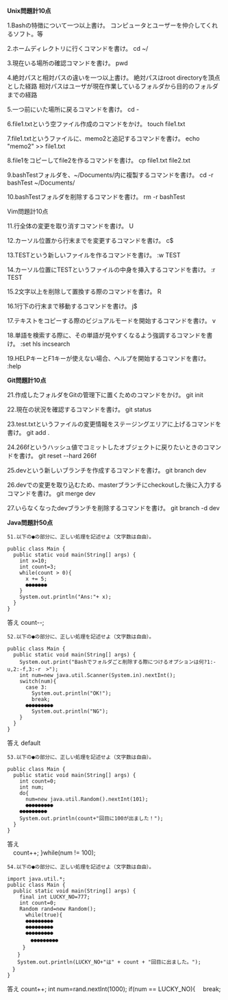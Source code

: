 **Unix問題計10点**

1.Bashの特徴について一つ以上書け。
コンピュータとユーザーを仲介してくれるソフト。等

2.ホームディレクトリに行くコマンドを書け。
cd ~/

3.現在いる場所の確認コマンドを書け。
pwd

4.絶対パスと相対パスの違いを一つ以上書け。
絶対パスはroot directoryを頂点とした経路
相対パスはユーザが現在作業しているフォルダから目的のフォルダまでの経路

5.一つ前にいた場所に戻るコマンドを書け。
cd -

6.file1.txtという空ファイル作成のコマンドをかけ。
touch file1.txt

7.file1.txtというファイルに、memo2と追記するコマンドを書け。
echo "memo2" >> file1.txt

8.file1をコピーしてfile2を作るコマンドを書け。
cp file1.txt file2.txt

9.bashTestフォルダを、~/Documents/内に複製するコマンドを書け。
cd -r bashTest ~/Documents/

10.bashTestフォルダを削除するコマンドを書け。
rm -r bashTest

Vim問題計10点

11.行全体の変更を取り消すコマンドを書け。
U

12.カーソル位置から行末までを変更するコマンドを書け。
c$

13.TESTという新しいファイルを作るコマンドを書け。
:w TEST

14.カーソル位置にTESTというファイルの中身を挿入するコマンドを書け。
:r TEST

15.2文字以上を削除して置換する際のコマンドを書け。
R

16.1行下の行末まで移動するコマンドを書け。
j$

17.テキストをコピーする際のビジュアルモードを開始するコマンドを書け。
v

18.単語を検索する際に、その単語が見やすくなるよう強調するコマンドを書け。
:set hls incsearch

19.HELPキーとF1キーが使えない場合、ヘルプを開始するコマンドを書け。
:help

**Git問題計10点**

21.作成したフォルダをGitの管理下に置くためのコマンドをかけ。
git init

22.現在の状況を確認するコマンドを書け。
git status

23.test.txtというファイルの変更情報をステージングエリアに上げるコマンドを書け。
git add .

24.266fというハッシュ値でコミットしたオブジェクトに戻りたいときのコマンドを書け。
git reset --hard 266f

25.devという新しいブランチを作成するコマンドを書け。
git branch dev

26.devでの変更を取り込むため、masterブランチにcheckoutした後に入力するコマンドを書け。
git merge dev

27.いらなくなったdevブランチを削除するコマンドを書け。
git branch -d dev

**Java問題計50点**
```
51.以下の●の部分に、正しい処理を記述せよ（文字数は自由）。

public class Main {
  public static void main(String[] args) {
    int x=10;
    int count=3;
    while(count > 0){
      x += 5;
      ●●●●●●●
    }
    System.out.println("Ans:"+ x);
  }
}
```
答え
count--;

```
52.以下の●の部分に、正しい処理を記述せよ（文字数は自由）。

public class Main {
  public static void main(String[] args) {
    System.out.print("Bashでフォルダごと削除する際につけるオプションは何?1:-u,2:-f,3:-r　>");
    int num=new java.util.Scanner(System.in).nextInt();
    switch(num){
      case 3:
        System.out.println("OK!");
        break;
      ●●●●●●●●●
        System.out.println("NG");
    }
  }
}
```
答え
default

```
53.以下の●の部分に、正しい処理を記述せよ（文字数は自由）。

public class Main {
  public static void main(String[] args) {
    int count=0;
    int num;
    do{
      num=new java.util.Random().nextInt(101);
      ●●●●●●●●●
    ●●●●●●●●●
    System.out.println(count+"回目に100が出ました！");
  }
}
```
答え   
　count++;
}while(num != 100);

```
54.以下の●の部分に、正しい処理を記述せよ（文字数は自由）。

import java.util.*;
public class Main {
  public static void main(String[] args) {
    final int LUCKY_NO=777;
    int count=0;
    Random rand=new Random();
      while(true){
      ●●●●●●●●●
      ●●●●●●●●●
      ●●●●●●●●●
      　●●●●●●●●●
　　　}
　　}
　　System.out.println(LUCKY_NO+"は" + count + "回目に出ました。");
　}
}
```
答え
count++;
int num=rand.nextInt(1000);
if(num == LUCKY_NO){
　break;
